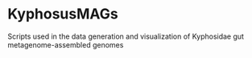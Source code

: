 # KyphosusMAGs
Scripts used in the data generation and visualization of Kyphosidae gut metagenome-assembled genomes
